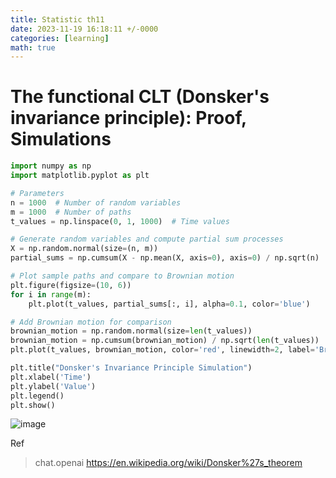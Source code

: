 ```yaml
---
title: Statistic th11
date: 2023-11-19 16:18:11 +/-0000
categories: [learning]
math: true
---
```


# The functional CLT (Donsker's invariance principle): Proof, Simulations





```python
import numpy as np
import matplotlib.pyplot as plt

# Parameters
n = 1000  # Number of random variables
m = 1000  # Number of paths
t_values = np.linspace(0, 1, 1000)  # Time values

# Generate random variables and compute partial sum processes
X = np.random.normal(size=(n, m))
partial_sums = np.cumsum(X - np.mean(X, axis=0), axis=0) / np.sqrt(n)

# Plot sample paths and compare to Brownian motion
plt.figure(figsize=(10, 6))
for i in range(m):
    plt.plot(t_values, partial_sums[:, i], alpha=0.1, color='blue')

# Add Brownian motion for comparison
brownian_motion = np.random.normal(size=len(t_values))
brownian_motion = np.cumsum(brownian_motion) / np.sqrt(len(t_values))
plt.plot(t_values, brownian_motion, color='red', linewidth=2, label='Brownian Motion')

plt.title("Donsker's Invariance Principle Simulation")
plt.xlabel('Time')
plt.ylabel('Value')
plt.legend()
plt.show()
```

![image](https://github.com/Cheroberous/cheroberous.github.io/assets/102479391/c24736cb-bdc3-4945-ba31-4d53606699ae) <br>



Ref
>chat.openai
>https://en.wikipedia.org/wiki/Donsker%27s_theorem














